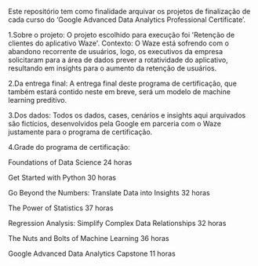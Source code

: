 Este repositório tem como finalidade arquivar os projetos de finalização de cada curso do ‘Google Advanced Data Analytics Professional Certificate’.

1.Sobre o projeto:
O projeto escolhido para execução foi 'Retenção de clientes do aplicativo Waze'.
Contexto: O Waze está sofrendo com o abandono recorrente de usuários, logo, os executivos da empresa solicitaram para a área de dados prever a rotatividade do aplicativo, resultando em insights para o aumento da retenção de usuários.

2.Da entrega final:
A entrega final deste programa de certificação, que também estará contido neste em breve, será um modelo de machine learning preditivo.

3.Dos dados:
Todos os dados, cases, cenários e insights aqui arquivados são fictícios, desenvolvidos pela Google em parceria com o Waze justamente para o programa de certificação.

4.Grade do programa de certificação:

Foundations of Data Science
24 horas

Get Started with Python
30 horas

Go Beyond the Numbers: Translate Data into Insights
32 horas

The Power of Statistics
37 horas

Regression Analysis: Simplify Complex Data Relationships
32 horas

The Nuts and Bolts of Machine Learning
36 horas

Google Advanced Data Analytics Capstone
11 horas
